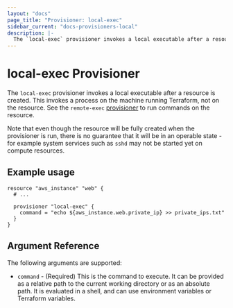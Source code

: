 ```yaml
---
layout: "docs"
page_title: "Provisioner: local-exec"
sidebar_current: "docs-provisioners-local"
description: |-
  The `local-exec` provisioner invokes a local executable after a resource is created. This invokes a process on the machine running Terraform, not on the resource. See the `remote-exec` provisioner to run commands on the resource.
---
```


# local-exec Provisioner

The `local-exec` provisioner invokes a local executable after a resource is
created. This invokes a process on the machine running Terraform, not on the
resource. See the `remote-exec`
[provisioner](docs/provisioners/remote-exec.html) to run commands on the
resource.

Note that even though the resource will be fully created when the provisioner is
run, there is no guarantee that it will be in an operable state - for example
system services such as `sshd` may not be started yet on compute resources.

## Example usage

```hcl
resource "aws_instance" "web" {
  # ...

  provisioner "local-exec" {
    command = "echo ${aws_instance.web.private_ip} >> private_ips.txt"
  }
}
```

## Argument Reference

The following arguments are supported:

* `command` - (Required) This is the command to execute. It can be provided
  as a relative path to the current working directory or as an absolute path.
  It is evaluated in a shell, and can use environment variables or Terraform
  variables.

